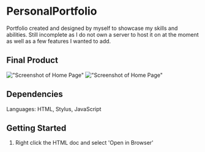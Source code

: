 # PersonalPortfolio

Portfolio created and designed by myself to showcase my skills and abilities. Still incomplete as I do not own a server to host it on at the moment as well as a few features I wanted to add.

## Final Product
!["Screenshot of Home Page"](https://github.com/njlatcham/njlatcham.github.io/blob/master/res/screenshots/Screen%20Shot%202019-01-16%20at%2012.03.39%20PM.png) 
!["Screenshot of Home Page"](https://github.com/njlatcham/njlatcham.github.io/blob/master/res/screenshots/Screen%20Shot%202019-01-16%20at%2012.03.47%20PM.png)

## Dependencies
Languages: HTML, Stylus, JavaScript

## Getting Started
1. Right click the HTML doc and select 'Open in Browser'
